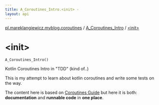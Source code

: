 ```yaml
---
title: A_Coroutines_Intro.<init> - 
layout: api
---
```


<div class='api-docs-breadcrumbs'><a href="../index.html">pl.mareklangiewicz.myblog.coroutines</a> / <a href="index.html">A_Coroutines_Intro</a> / <a href=".">&lt;init&gt;</a></div>

# &lt;init&gt;

<div class="signature"><code><span class="identifier">A_Coroutines_Intro</span><span class="symbol">(</span><span class="symbol">)</span></code></div>

Kotlin Coroutines Intro in "TDD" (kind of..)

This is my attempt to learn about kotlin coroutines and write some tests on the way.

The content here is based on <a href="https://github.com/Kotlin/kotlinx.coroutines/blob/master/coroutines-guide.md">Coroutines Guide</a>
but here it is both: **documentation** and **runnable code** in **one place**.

